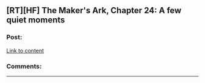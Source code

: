 ## [RT][HF] The Maker's Ark, Chapter 24: A few quiet moments

### Post:

[Link to content](http://docfuture.tumblr.com/post/146440859066/the-makers-ark-chapter-24)

### Comments:

---

